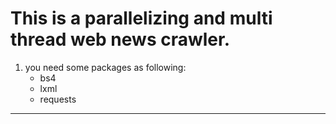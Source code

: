 This is a parallelizing and multi thread web news crawler.
==========================================================
1. you need some packages as following:
    * bs4
    * lxml
    * requests
---------------------------------------
